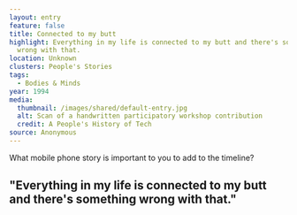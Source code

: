 ```yaml
---
layout: entry
feature: false
title: Connected to my butt
highlight: Everything in my life is connected to my butt and there's something
  wrong with that.
location: Unknown
clusters: People's Stories
tags:
  - Bodies & Minds
year: 1994
media:
  thumbnail: /images/shared/default-entry.jpg
  alt: Scan of a handwritten participatory workshop contribution
  credit: A People's History of Tech
source: Anonymous
---
```

What mobile phone story is important to you to add to the timeline? 

## "Everything in my life is connected to my butt and there's something wrong with that."
